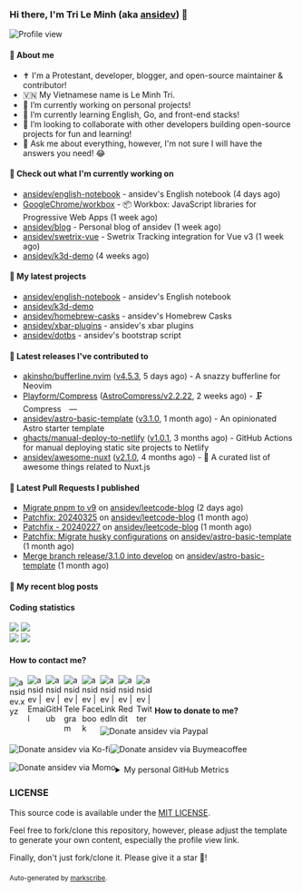 ### Hi there, I'm Tri Le Minh (aka [ansidev][website]) 👋

<img src="https://komarev.com/ghpvc/?username=ansidev" alt="Profile view" />

#### 📕 About me

- ✝️ I'm a Protestant, developer, blogger, and open-source maintainer & contributor!
- 🇻🇳 My Vietnamese name is Le Minh Tri.
- 🔭 I’m currently working on personal projects!
- 🌱 I’m currently learning English, Go, and front-end stacks!
- 👯 I’m looking to collaborate with other developers building open-source projects for fun and learning!
- 💬 Ask me about everything, however, I'm not sure I will have the answers you need! 😂

#### 👷 Check out what I'm currently working on

- [ansidev/english-notebook](https://github.com/ansidev/english-notebook) - ansidev's English notebook (4 days ago)
- [GoogleChrome/workbox](https://github.com/GoogleChrome/workbox) - 📦 Workbox: JavaScript libraries for Progressive Web Apps (1 week ago)
- [ansidev/blog](https://github.com/ansidev/blog) - Personal blog of ansidev (1 week ago)
- [ansidev/swetrix-vue](https://github.com/ansidev/swetrix-vue) - Swetrix Tracking integration for Vue v3 (1 week ago)
- [ansidev/k3d-demo](https://github.com/ansidev/k3d-demo) (4 weeks ago)

#### 🌱 My latest projects

- [ansidev/english-notebook](https://github.com/ansidev/english-notebook) - ansidev's English notebook
- [ansidev/k3d-demo](https://github.com/ansidev/k3d-demo)
- [ansidev/homebrew-casks](https://github.com/ansidev/homebrew-casks) - ansidev's Homebrew Casks
- [ansidev/xbar-plugins](https://github.com/ansidev/xbar-plugins) - ansidev's xbar plugins
- [ansidev/dotbs](https://github.com/ansidev/dotbs) - ansidev's bootstrap script

#### 🔭 Latest releases I've contributed to

- [akinsho/bufferline.nvim](https://github.com/akinsho/bufferline.nvim) ([v4.5.3](https://github.com/akinsho/bufferline.nvim/releases/tag/v4.5.3), 5 days ago) - A snazzy bufferline for Neovim
- [Playform/Compress](https://github.com/Playform/Compress) ([AstroCompress/v2.2.22](https://github.com/Playform/Compress/releases/tag/AstroCompress/v2.2.22), 2 weeks ago) - 🗜️ Compress —
- [ansidev/astro-basic-template](https://github.com/ansidev/astro-basic-template) ([v3.1.0](https://github.com/ansidev/astro-basic-template/releases/tag/v3.1.0), 1 month ago) - An opinionated Astro starter template
- [ghacts/manual-deploy-to-netlify](https://github.com/ghacts/manual-deploy-to-netlify) ([v1.0.1](https://github.com/ghacts/manual-deploy-to-netlify/releases/tag/v1.0.1), 3 months ago) - GitHub Actions for manual deploying static site projects to Netlify
- [ansidev/awesome-nuxt](https://github.com/ansidev/awesome-nuxt) ([v2.1.0](https://github.com/ansidev/awesome-nuxt/releases/tag/v2.1.0), 4 months ago) - 🎉 A curated list of awesome things related to Nuxt.js

#### 🔨 Latest Pull Requests I published

- [Migrate pnpm to v9](https://github.com/ansidev/leetcode-blog/pull/582) on [ansidev/leetcode-blog](https://github.com/ansidev/leetcode-blog) (2 days ago)
- [Patchfix: 20240325](https://github.com/ansidev/leetcode-blog/pull/545) on [ansidev/leetcode-blog](https://github.com/ansidev/leetcode-blog) (1 month ago)
- [Patchfix - 20240227](https://github.com/ansidev/leetcode-blog/pull/506) on [ansidev/leetcode-blog](https://github.com/ansidev/leetcode-blog) (1 month ago)
- [Patchfix: Migrate husky configurations](https://github.com/ansidev/astro-basic-template/pull/424) on [ansidev/astro-basic-template](https://github.com/ansidev/astro-basic-template) (1 month ago)
- [Merge branch release/3.1.0 into develop](https://github.com/ansidev/astro-basic-template/pull/422) on [ansidev/astro-basic-template](https://github.com/ansidev/astro-basic-template) (1 month ago)

#### 📜 My recent blog posts

<!-- BLOG-POST-LIST:START --><!-- BLOG-POST-LIST:END -->

#### Coding statistics

<img
  src="https://github-profile-summary-cards.vercel.app/api/cards/stats?username=ansidev&theme=github_dark"
  style="display: inline; width: 320px;"
/>
<img
  src="https://github-profile-summary-cards.vercel.app/api/cards/productive-time?username=ansidev&theme=github_dark&utcOffset=7"
  style="display: inline; width: 320px;"
/>
<br />
<img
  src="https://github-profile-summary-cards.vercel.app/api/cards/repos-per-language?username=ansidev&theme=github_dark"
  style="display: inline; width: 320px;"
/>
<img
  src="https://github-profile-summary-cards.vercel.app/api/cards/most-commit-language?username=ansidev&theme=github_dark"
  style="display: inline; width: 320px;"
/>

#### How to contact me?

[<img align="left" width="32px" src="https://ansidev.xyz/pwa-192x192.png"                alt="ansidev.xyz" style="padding-top: 4px;" />][website]
<a href="mailto:ansidev@gmail.com">
 <img align="left" width="32px" src="https://img.icons8.com/fluency/32/gmail-new.png"    alt="ansidev | Email" />
</a>
[<img align="left" width="32px" src="https://img.icons8.com/fluency/32/github.png"       alt="ansidev | GitHub" />][github]
[<img align="left" width="32px" src="https://img.icons8.com/fluency/32/telegram-app.png" alt="ansidev | Telegram" />][telegram]
[<img align="left" width="32px" src="https://img.icons8.com/fluency/32/facebook.png"     alt="ansidev | Facebook" />][facebook]
[<img align="left" width="32px" src="https://img.icons8.com/fluency/32/linkedin.png"     alt="ansidev | LinkedIn" />][linkedin]
[<img align="left" width="32px" src="https://img.icons8.com/fluency/32/reddit.png"       alt="ansidev | Reddit" />][reddit]
[<img align="left" width="32px" src="https://img.icons8.com/fluency/32/twitter.png"      alt="ansidev | Twitter" />][twitter]

<br/>
<br/>

#### How to donate to me?

[<img align="left" height="32px" src="https://www.paypalobjects.com/paypal-ui/logos/svg/paypal-color.svg"  alt="Donate ansidev via Paypal" />][paypal]
[<img align="left" height="32px" src="https://storage.ko-fi.com/cdn/brandasset/kofi_bg_tag_white.png"      alt="Donate ansidev via  Ko-fi" />][kofi]
[<img align="left" height="32px" src="https://cdn.buymeacoffee.com/buttons/v2/default-yellow.png"          alt="Donate ansidev via Buymeacoffee" />][buymeacoffee]
[<img align="left" height="32px" src="https://ansidev.xyz/imgs/momo_icon_rectangle_pinkbg_RGB.png"         alt="Donate ansidev via Momo" />][momo]

<br/>
<br/>

[website]: https://ansidev.xyz/?utm_source=github&utm_medium=readme
[email]: ansidev@gmail.com
[github]: https://github.com/ansidev
[facebook]: https://facebook.com/leminhtri.py
[telegram]: https://t.me/ansidev
[twitter]: https://twitter.com/ansidev
[linkedin]: https://linkedin.com/in/tri-le-minh-1b05bb51/
[reddit]: https://reddit.com/u/ansidev
[paypal]: https://paypal.me/ansidev
[kofi]: https://ko-fi.com/ansidev
[buymeacoffee]: https://buymeacoffee.com/ansidev
[momo]: https://me.momo.vn/ansidev

<br/>
<br/>

<details>
  <summary>My personal GitHub Metrics</summary>
  <br/>
  <img src="./github_metrics_01.svg" />
  <img src="./github_metrics_02.svg" />
</details>

### LICENSE

This source code is available under the [MIT LICENSE](/LICENSE).

Feel free to fork/clone this repository, however, please adjust the template to generate your own content, especially the profile view link.

Finally, don't just fork/clone it. Please give it a star :star2:!

<sub>Auto-generated by [markscribe](https://github.com/muesli/markscribe).</sub>

